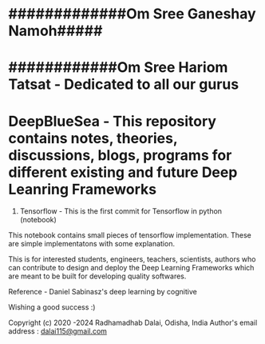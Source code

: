 # #############Om Sree Ganeshay Namoh#####
# ############Om Sree Hariom Tatsat - Dedicated to all our gurus 
# DeepBlueSea - This repository contains notes, theories, discussions, blogs, programs for different existing and future Deep Leanring Frameworks

1. Tensorflow - This is the first commit for Tensorflow in python (notebook)

This notebook contains small pieces of tensorflow implementation. These are simple implementatons with some explanation.

This is for interested students, engineers, teachers, scientists, authors who can contribute to design and deploy the Deep Learning Frameworks which are meant to be built for developing quality softwares.  
 
Reference - Daniel Sabinasz's deep learning by cognitive

Wishing a good success :)

Copyright (c) 2020 -2024 Radhamadhab Dalai, Odisha, India
Author's email address : dalai115@gmail.com

